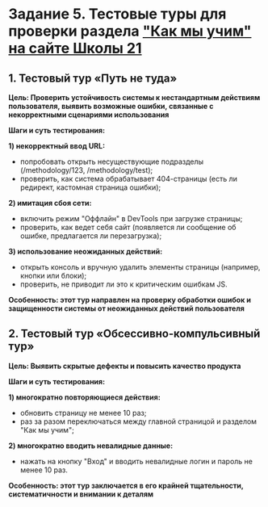 # Задание 5. Тестовые туры для проверки раздела ["Как мы учим" на сайте Школы 21](https://21-school.ru/methodology)

## 1. Тестовый тур «Путь не туда»

__Цель: Проверить устойчивость системы к нестандартным действиям пользователя, выявить возможные ошибки, связанные с некорректными сценариями использования__

__Шаги и суть тестирования:__

__1) некорректный ввод URL:__
- попробовать открыть несуществующие подразделы (/methodology/123, /methodology/test);
- проверить, как система обрабатывает 404-страницы (есть ли редирект, кастомная страница ошибки);

__2) имитация сбоя сети:__
- включить режим "Оффлайн" в DevTools при загрузке страницы;
- проверить, как ведет себя сайт (появляется ли сообщение об ошибке, предлагается ли перезагрузка);

__3) использование неожиданных действий:__
- открыть консоль и вручную удалить элементы страницы (например, кнопки или блоки);
- проверить, не приводит ли это к критическим ошибкам JS.

__Особенность: этот тур направлен на проверку обработки ошибок и защищенности системы от неожиданных действий пользователя__

## 2. Тестовый тур «Обсессивно-компульсивный тур»

__Цель: Выявить скрытые дефекты и повысить качество продукта__

__Шаги и суть тестирования:__

__1) многократно повторяющиеся действия:__
- обновить страницу не менее 10 раз;
- раз за разом переключаться между главной страницой и разделом "Как мы учим";

__2) многократно вводить невалидные данные:__
- нажать на кнопку "Вход" и вводить невалидные логин и пароль не менее 10 раз.

__Особенность: этот тур заключается в его крайней тщательности, систематичности и внимании к деталям__